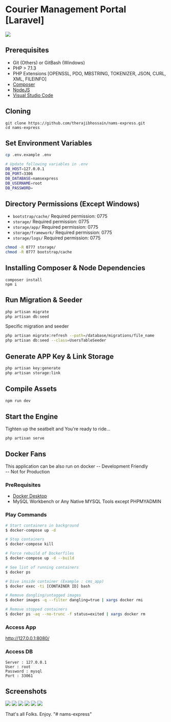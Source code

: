 # Courier Management Portal [Laravel]
<img src="http://unmaintained.tech/badge.svg">

## Prerequisites
* Git (Others) or GitBash (Windows)
* PHP > 7.1.3
* PHP Extensions [OPENSSL, PDO, MBSTRING, TOKENIZER, JSON, CURL, XML, FILEINFO]
* [Composer](https://getcomposer.org/)
* [NodeJS](https://nodejs.org/en/)
* [Visual Studio Code](https://code.visualstudio.com/)

## Cloning
```
git clone https://github.com/therajibhossain/nams-express.git
cd nams-express
```

## Set Environment Variables
```bash
cp .env.example .env

# Update following variables in .env
DB_HOST=127.0.0.1
DB_PORT=3306
DB_DATABASE=namsexpress
DB_USERNAME=root
DB_PASSWORD=
```

## Directory Permissions (Except Windows)
* `bootstrap/cache/` Required permission: 0775
* `storage/` Required permission: 0775
* `storage/app/` Required permission: 0775
* `storage/framework/` Required permission: 0775
* `storage/logs/` Required permission: 0775
```bash
chmod -R 0777 storage/
chmod -R 0777 bootstrap/cache
```

## Installing Composer & Node Dependencies
```
composer install
npm i
```

## Run Migration & Seeder
```bash
php artisan migrate
php artisan db:seed
```
Specific migration and seeder
```bash
php artisan migrate:refresh --path=/database/migrations/file_name
php artisan db:seed --class=UsersTableSeeder
```

## Generate APP Key & Link Storage
```bash
php artisan key:generate
php artisan storage:link
```

## Compile Assets
```bash
npm run dev
```

## Start the Engine
Tighten up the seatbelt and You're ready to ride...
```
php artisan serve
```

## Docker Fans
This application can be also run on docker
-- Development Friendly <br/>
-- Not for Production

### PreRequisites
* [Docker Desktop](https://www.docker.com/products/docker-desktop)
* MySQL Workbench or Any Native MYSQL Tools except PHPMYADMIN

### Play Commands
```bash
# Start containers in background
$ docker-compose up -d

# Stop containers
$ docker-compose kill

# Force rebuild of Dockerfiles
$ docker-compose up -d --build

# See list of running containers
$ docker ps

# Dive inside container (Example : cms_app)
$ docker exec -ti [CONTAINER ID] bash

# Remove dangling/untagged images
$ docker images -q --filter dangling=true | xargs docker rmi

# Remove stopped containers
$ docker ps -aq --no-trunc -f status=exited | xargs docker rm
```

### Access App
http://127.0.0.1:8080/

### Access DB
```
Server : 127.0.0.1
User : root
Password : mysql
Port : 33061
```

## Screenshots
<img src="resources/screenshots/website.png">
<img src="resources/screenshots/login.png">
<img src="resources/screenshots/admin-dashboard.png">
<img src="resources/screenshots/manager-dashboard.png">
<img src="resources/screenshots/staff-dashboard.png">
<img src="resources/screenshots/shippingcost.png">


That's all Folks. Enjoy.
"# nams-express" 
